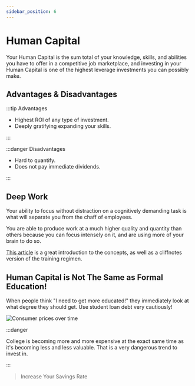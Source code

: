 ```yaml
---
sidebar_position: 6
---
```


# Human Capital

Your Human Capital is the sum total of your knowledge, skills, and abilities you have to offer in a competitive job marketplace, and investing in your Human Capital is one of the highest leverage investments you can possibly make.

## Advantages & Disadvantages

:::tip Advantages

- Highest ROI of any type of investment.
- Deeply gratifying expanding your skills.

:::

:::danger Disadvantages

- Hard to quantify.
- Does not pay immediate dividends.

:::

## Deep Work

Your ability to focus without distraction on a cognitively demanding task is what will separate you from the chaff of employees.

You are able to produce work at a much higher quality and quantity than others because you can focus intensely on it, and are using more of your brain to do so.

[This article](https://blog.doist.com/deep-work/) is a great introduction to the concepts, as well as a cliffnotes version of the training regimen.

## Human Capital is Not The Same as Formal Education!

When people think "I need to get more educated!" they immediately look at what degree they should get. Use student loan debt very cautiously! 

![Consumer prices over time](/img/price-changes.svg)

:::danger

College is becoming more and more expensive at the exact same time as it's becoming less and less valuable. 
That is a very dangerous trend to invest in.

:::

>Increase Your Savings Rate